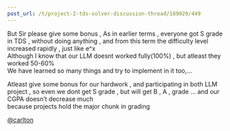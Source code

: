```yaml
---
post_url: /t/project-2-tds-solver-discussion-thread/169029/449
---
```

But Sir please give some bonus , As in earlier terms , everyone got S grade in TDS , without doing anything , and from this term the difficulty level increased rapidly , just like e^x  
Although I know that our LLM doesnt worked fully(100%) , but atleast they worked 50-60%  
We have learned so many things and try to implement in it too,…

Atleast give some bonus for our hardwork , and participating in both LLM project , so even we dont get S grade , but will get B , A , grade … and our CGPA doesn’t decrease much  
because projects hold the major chunk in grading

[@carlton](/u/carlton)